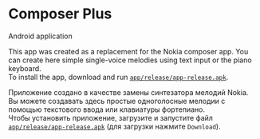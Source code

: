 # Сomposer Plus
Android application

This app was created as a replacement for the Nokia composer app. You can create here simple single-voice melodies using text input or the piano keyboard.<br>
To install the app, download and run <code><a href="https://github.com/Sribnyak/composer-plus/blob/master/app/release/app-release.apk">app/release/app-release.apk</a></code>.

Приложение создано в качестве замены синтезатора мелодий Nokia. Вы можете создавать здесь простые одноголосные мелодии с помощью текстового ввода или клавиатуры фортепиано.<br>
Чтобы установить приложение, загрузите и запустите файл <code><a href="https://github.com/Sribnyak/composer-plus/blob/master/app/release/app-release.apk">app/release/app-release.apk</a></code> (для загрузки нажмите `Download`).
